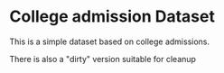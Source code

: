 
# College admission Dataset

This is a simple dataset based on college admissions. 

There is also a "dirty" version suitable for cleanup

